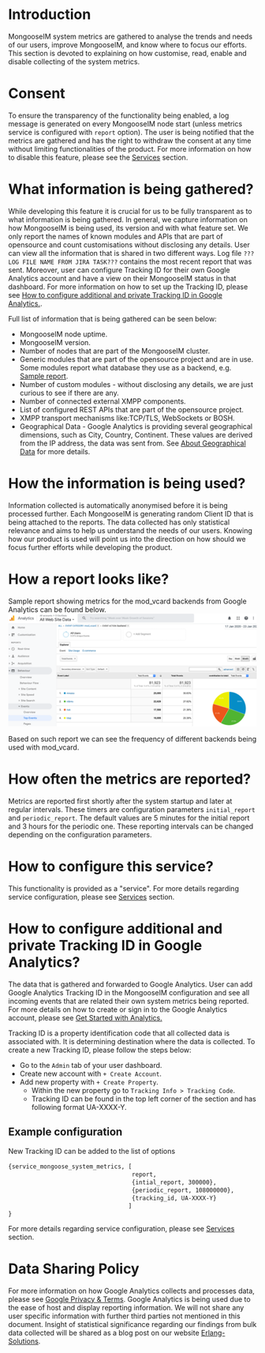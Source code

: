 # Introduction
MongooseIM system metrics are gathered to analyse the trends and needs of our users, improve MongooseIM, and know where to focus our efforts.
This section is devoted to explaining on how customise, read, enable and disable collecting of the system metrics.

# Consent
To ensure the transparency of the functionality being enabled, a log message is generated on every MongooseIM node start (unless metrics service is configured with `report` option).
The user is being notified that the metrics are gathered and has the right to withdraw the consent at any time without limiting functionalities of the product.
For more information on how to disable this feature, please see the [Services](Services.md#service_mongoose_system_metrics) section.

# What information is being gathered?
While developing this feature it is crucial for us to be fully transparent as to what information is being gathered.
In general, we capture information on how MongooseIM is being used, its version and with what feature set.
We only report the names of known modules and APIs that are part of opensource and count customisations without disclosing any details.
User can view all the information that is shared in two different ways. Log file `???LOG FILE NAME FROM JIRA TASK???` contains the most recent report that was sent.
Moreover, user can configure Tracking ID for their own Google Analytics account and have a view on their MongooseIM status in that dashboard.
For more information on how to set up the Tracking ID, please see [How to configure additional and private Tracking ID in Google Analytics.](#How-to-configure-additional-and-private-Tracking-ID-in-Google-Analytics?).

Full list of information that is being gathered can be seen below:

* MongooseIM node uptime.
* MongooseIM version.
* Number of nodes that are part of the MongooseIM cluster.
* Generic modules that are part of the opensource project and are in use. Some modules report what database they use as a backend, e.g. [Sample report](#How-the-information-is-being-used?).
* Number of custom modules - without disclosing any details, we are just curious to see if there are any.
* Number of connected external XMPP components.
* List of configured REST APIs that are part of the opensource project.
* XMPP transport mechanisms like:TCP/TLS, WebSockets or BOSH.
* Geographical Data - Google Analytics is providing several geographical dimensions, such as City, Country, Continent. These values are derived from the IP address, the data was sent from. See [About Geographical Data](https://support.google.com/analytics/answer/6160484?hl=en) for more details.

# How the information is being used?


Information collected is automatically anonymised before it is being processed further.
Each MongooseIM is generating random Client ID that is being attached to the reports.
The data collected has only statistical relevance and aims to help us understand the needs of our users.
Knowing how our product is used will point us into the direction on how should we focus further efforts while developing the product.

# How a report looks like?
Sample report showing metrics for the mod_vcard backends from Google Analytics can be found below.
![System metrics sample report][system_metrics_report]

Based on such report we can see the frequency of different backends being used with mod_vcard.

# How often the metrics are reported?
Metrics are reported first shortly after the system startup and later at regular intervals.
These timers are configuration parameters `initial_report` and `periodic_report`.
The default values are 5 minutes for the initial report and 3 hours for the periodic one.
These reporting intervals can be changed depending on the configuration parameters.

# How to configure this service?
This functionality is provided as a "service".
For more details regarding service configuration, please see [Services](/advanced-configuration/Services) section.

# How to configure additional and private Tracking ID in Google Analytics?
The data that is gathered and forwarded to Google Analytics.
User can add Google Analytics Tracking ID in the MongooseIM configuration and see all incoming events that are related their own system metrics being reported.
For more details on how to create or sign in to the Google Analytics account, please see [Get Started with Analytics.](https://support.google.com/analytics/answer/1008015?hl=en&ref_topic=3544906)

Tracking ID is a property identification code that all collected data is associated with.
It is determining destination where the data is collected.
To create a new Tracking ID, please follow the steps below:

* Go to the `Admin` tab of your user dashboard.
* Create new account with `+ Create Account`.
* Add new property with `+ Create Property`.
    * Within the new property go to `Tracking Info > Tracking Code`.
    * Tracking ID can be found in the top left corner of the section and has following format UA-XXXX-Y.

## Example configuration
New Tracking ID can be added to the list of options
```
{service_mongoose_system_metrics, [
                                   report,
                                   {intial_report, 300000},
                                   {periodic_report, 108000000},
                                   {tracking_id, UA-XXXX-Y}
                                  ]
}
```

For more details regarding service configuration, please see [Services](/advanced-configuration/Services) section.

# Data Sharing Policy
For more information on how Google Analytics collects and processes data, please see [Google Privacy & Terms](https://policies.google.com/technologies/partner-sites).
Google Analytics is being used due to the ease of host and display reporting information.
We will not share any user specific information with further third parties not mentioned in this document.
Insight of statistical significance regarding our findings from bulk data collected will be shared as a blog post on our website [Erlang-Solutions](https://www.erlang-solutions.com/blog.html).

[system_metrics_report]: system_metrics_report.png
